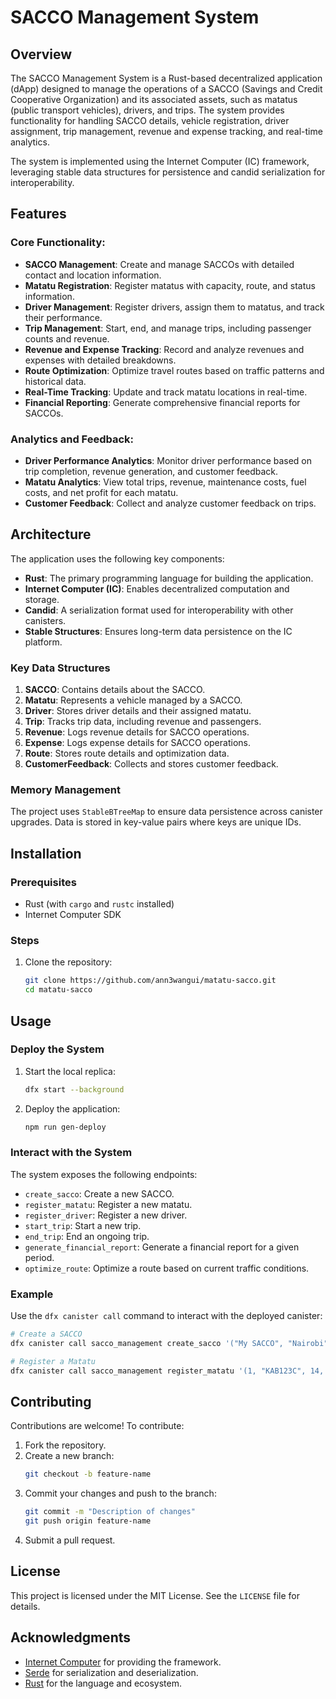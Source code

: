 # SACCO Management System

## Overview
The SACCO Management System is a Rust-based decentralized application (dApp) designed to manage the operations of a SACCO (Savings and Credit Cooperative Organization) and its associated assets, such as matatus (public transport vehicles), drivers, and trips. The system provides functionality for handling SACCO details, vehicle registration, driver assignment, trip management, revenue and expense tracking, and real-time analytics. 

The system is implemented using the Internet Computer (IC) framework, leveraging stable data structures for persistence and candid serialization for interoperability.

## Features
### Core Functionality:
- **SACCO Management**: Create and manage SACCOs with detailed contact and location information.
- **Matatu Registration**: Register matatus with capacity, route, and status information.
- **Driver Management**: Register drivers, assign them to matatus, and track their performance.
- **Trip Management**: Start, end, and manage trips, including passenger counts and revenue.
- **Revenue and Expense Tracking**: Record and analyze revenues and expenses with detailed breakdowns.
- **Route Optimization**: Optimize travel routes based on traffic patterns and historical data.
- **Real-Time Tracking**: Update and track matatu locations in real-time.
- **Financial Reporting**: Generate comprehensive financial reports for SACCOs.

### Analytics and Feedback:
- **Driver Performance Analytics**: Monitor driver performance based on trip completion, revenue generation, and customer feedback.
- **Matatu Analytics**: View total trips, revenue, maintenance costs, fuel costs, and net profit for each matatu.
- **Customer Feedback**: Collect and analyze customer feedback on trips.

## Architecture
The application uses the following key components:
- **Rust**: The primary programming language for building the application.
- **Internet Computer (IC)**: Enables decentralized computation and storage.
- **Candid**: A serialization format used for interoperability with other canisters.
- **Stable Structures**: Ensures long-term data persistence on the IC platform.

### Key Data Structures
1. **SACCO**: Contains details about the SACCO.
2. **Matatu**: Represents a vehicle managed by a SACCO.
3. **Driver**: Stores driver details and their assigned matatu.
4. **Trip**: Tracks trip data, including revenue and passengers.
5. **Revenue**: Logs revenue details for SACCO operations.
6. **Expense**: Logs expense details for SACCO operations.
7. **Route**: Stores route details and optimization data.
8. **CustomerFeedback**: Collects and stores customer feedback.

### Memory Management
The project uses `StableBTreeMap` to ensure data persistence across canister upgrades. Data is stored in key-value pairs where keys are unique IDs.

## Installation

### Prerequisites
- Rust (with `cargo` and `rustc` installed)
- Internet Computer SDK

### Steps
1. Clone the repository:
   ```bash
   git clone https://github.com/ann3wangui/matatu-sacco.git
   cd matatu-sacco
   ```

## Usage

### Deploy the System
1. Start the local replica:
   ```bash
   dfx start --background
   ```
2. Deploy the application:
   ```bash
   npm run gen-deploy
   ```

### Interact with the System
The system exposes the following endpoints:
- `create_sacco`: Create a new SACCO.
- `register_matatu`: Register a new matatu.
- `register_driver`: Register a new driver.
- `start_trip`: Start a new trip.
- `end_trip`: End an ongoing trip.
- `generate_financial_report`: Generate a financial report for a given period.
- `optimize_route`: Optimize a route based on current traffic conditions.

### Example
Use the `dfx canister call` command to interact with the deployed canister:
```bash
# Create a SACCO
dfx canister call sacco_management create_sacco '("My SACCO", "Nairobi", "123456789", "email@example.com")'

# Register a Matatu
dfx canister call sacco_management register_matatu '(1, "KAB123C", 14, "Route A")'
```

## Contributing
Contributions are welcome! To contribute:
1. Fork the repository.
2. Create a new branch:
   ```bash
   git checkout -b feature-name
   ```
3. Commit your changes and push to the branch:
   ```bash
   git commit -m "Description of changes"
   git push origin feature-name
   ```
4. Submit a pull request.

## License
This project is licensed under the MIT License. See the `LICENSE` file for details.

## Acknowledgments
- [Internet Computer](https://internetcomputer.org/) for providing the framework.
- [Serde](https://serde.rs/) for serialization and deserialization.
- [Rust](https://www.rust-lang.org/) for the language and ecosystem.
